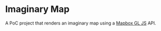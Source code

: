 # Imaginary Map

A PoC project that renders an imaginary map using a [Mapbox GL JS](https://docs.mapbox.com/mapbox-gl-js/api/) API.
